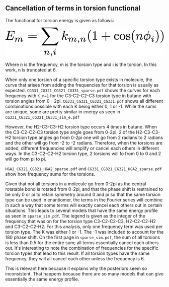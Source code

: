 ## Cancellation of terms in torsion functional

The functional for torsion energy is given as follows:

![](fourier_series.png?raw=true)

Where n is the frequency, m is the torsion type and i is the torsion. In this work, 
n is truncated at 6.

When only one torsion of a specific torsion type exists in molecule, the curve that
arises from adding the frequencies for that torsion is usually as expected. 
`CG331_CG321_CG321_CG331_sparse.pdf` shows the curves for each frequency with `K_n=1`
for the C3-C2-C2-C3 torsion type in butane with torsion angles from 0 - 2pi. 
`CG331_CG321_CG321_CG331.pdf` shows all different combinations possible with each K
being either 0, 1 or -1. While the sums are unique, some are pretty similar in energy as 
seen in `CG331_CG321_CG321_CG331_sim_e.pdf`

However, the H2-C3-C3-H2 torsion type occurs 4 times in butane. When the C3-C2-C2-C3
torsion type angle goes from 0-2pi, 2 of the H2-C3-C3-H2 torsion type angles go from 0-2pi 
one will go from 2 radians to 2 radians and the other will go from -2 to -2
radians. Therefore, when the torsions are added, different frequencies will amplify or
cancel each others in different ways. 
In the C3-C2-C2-H2 torsion type, 2 torsions will fo from 0 to 0 and 2 will go from pi to pi. 

`HGA2_CG321_CG321_HGA2_sparse.pdf` and `CG331_CG321_CG321_HGA2_sparse.pdf` show how 
frequency sums for the torsions. 

Given that not all torsions in a molecule go from 0-2pi as the central rotatable bond
is rotated from 0-2pi, and that the phase shift is restrained to be only 0 or pi to 
retain symmetry around 0 and pi so that the same torsion type can be used in enantiomer,
the terms in the Fourier series will combine in such a way that some terms will exactly 
cancel each others out in certain situations. This leads to several models that have the 
same energy profile as seen in `sparse_sim.pdf`. The legend is given as the integer
of the frequency that was on for the torsion type C3-C2-C2-C3, H2-C2-C2-H2 and C3-C2-C2-H2. 
For this analysis, only one frequency term was used per torsion type. The K was either 1 or -1.
The -1 was included to account for the 180 phase shift. On the first page in `sparse_sim.pdf`,
the sum of all torsions is less than 0.5 for the entire sum; all terms essentially cancel each 
others out. It's interesting to note the combination of frequencies for the specific torsion types
that lead to this result. If all torsion types have the same frequency, they will all cancel each 
other unless the frequency is 6. 

This is relevant here because it explains why the posteriors seem so inconsistent. That happens
because there are so many models that can give essentially the same energy profile.  
